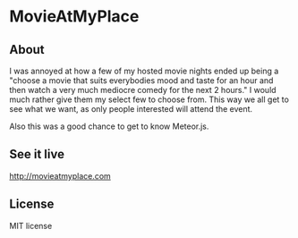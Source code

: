 MovieAtMyPlace
==============

About
-----

I was annoyed at how a few of my hosted movie nights ended up being a "choose a movie that suits everybodies mood and taste for an hour and then watch a very much mediocre comedy for the next 2 hours." I would much rather give them my select few to choose from. This way we all get to see what we want, as only people interested will attend the event.

Also this was a good chance to get to know Meteor.js.

See it live
-----------

http://movieatmyplace.com

License
-------

MIT license